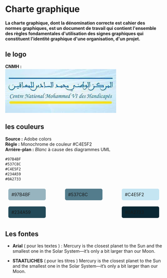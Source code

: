 # Charte graphique
**La charte graphique, dont la dénomination correcte est cahier des normes graphiques, est un document de travail qui contient l'ensemble des règles fondamentales d'utilisation des signes graphiques qui constituent l'identité graphique d'une organisation, d'un projet.**

## le logo
**CNMH :** <br>
![CNMH](logo.jpg)

## les couleurs
**Source :** Adobe colors<br>
**Règle :** Monochrome de couleur #C4E5F2<br>
**Arrière-plan :** *Blanc* à cause des diagrammes UML <br>
```
#97B4BF
#537C8C 
#C4E5F2 
#234A59 
#0A2733 	
```
<div style="display: flex; justify-content: space-between; flex-wrap: wrap;">
  <div style="background-color: #97B4BF; padding: 10px; margin: 10px; border-radius: 5px; width: 100px;">
    #97B4BF
  </div>
  <div style="background-color: #537C8C; padding: 10px; margin: 10px; border-radius: 5px; width: 100px;">
     #537C8C
  </div>
  <div style="background-color: #C4E5F2; padding: 10px; margin: 10px; border-radius: 5px; width: 100px;">
    #C4E5F2
  </div>
  <div style="background-color: #234A59; padding: 10px; margin: 10px; border-radius: 5px; width: 100px;">
    #234A59
  </div>
  <div style="background-color: #0A2733; padding: 10px; margin: 10px; border-radius: 5px; width: 100px;">
    #0A2733
  </div>
</div>


  ## Les fontes
- **Arial** ( pour les textes ) : 
Mercury is the closest planet to the Sun and the smallest one in the Solar System—it’s only a bit larger than our Moon.<br>

- **STAATLICHES** ( pour les titres )
Mercury is the closest planet to the Sun and the smallest one in the Solar System—it’s only a bit larger than our Moon.
	  

